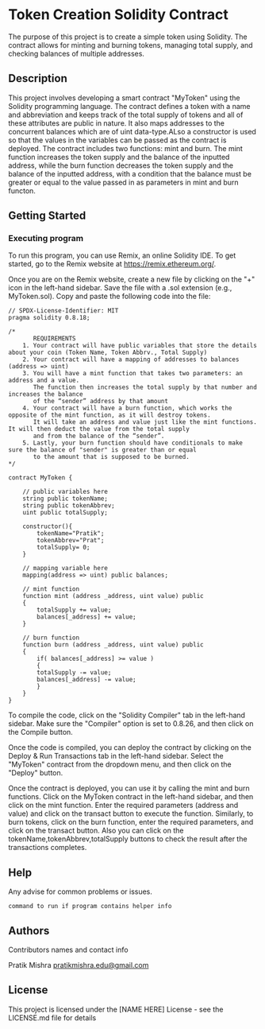 # Token Creation Solidity Contract

The purpose of this project is to create a simple token using Solidity. The contract allows for minting and burning tokens, managing total supply, and checking balances of multiple addresses. 

## Description

This project involves developing a smart contract "MyToken" using the Solidity programming language. The contract defines a token with a name and abbreviation and keeps track of the total supply of tokens and all of these attributes are public in nature. It also maps addresses to the concurrent balances which are of uint data-type.ALso a constructor is used so that the values in the variables can be passed as the contract is deployed. The contract includes two functions: mint and burn. The mint function increases the token supply and the balance of the inputted address, while the burn function decreases the token supply and the balance of the inputted address, with a condition that the balance must be greater or equal to the value passed in as parameters in mint and burn functon.

## Getting Started


### Executing program

To run this program, you can use Remix, an online Solidity IDE. To get started, go to the Remix website at https://remix.ethereum.org/.

Once you are on the Remix website, create a new file by clicking on the "+" icon in the left-hand sidebar. Save the file with a .sol extension (e.g., MyToken.sol). Copy and paste the following code into the file:


```
// SPDX-License-Identifier: MIT
pragma solidity 0.8.18;

/*
       REQUIREMENTS
    1. Your contract will have public variables that store the details about your coin (Token Name, Token Abbrv., Total Supply)
    2. Your contract will have a mapping of addresses to balances (address => uint)
    3. You will have a mint function that takes two parameters: an address and a value. 
       The function then increases the total supply by that number and increases the balance 
       of the “sender” address by that amount
    4. Your contract will have a burn function, which works the opposite of the mint function, as it will destroy tokens. 
       It will take an address and value just like the mint functions. It will then deduct the value from the total supply 
       and from the balance of the “sender”.
    5. Lastly, your burn function should have conditionals to make sure the balance of "sender" is greater than or equal 
       to the amount that is supposed to be burned.
*/

contract MyToken {

    // public variables here
    string public tokenName;
    string public tokenAbbrev;
    uint public totalSupply;
    
    constructor(){
        tokenName="Pratik";
        tokenAbbrev="Prat";
        totalSupply= 0;
    }

    // mapping variable here
    mapping(address => uint) public balances;

    // mint function
    function mint (address _address, uint value) public
    {
        totalSupply += value;
        balances[_address] += value;
    }

    // burn function
    function burn (address _address, uint value) public
    {
        if( balances[_address] >= value )
        {
        totalSupply -= value;
        balances[_address] -= value;
        }
    }
}

```
To compile the code, click on the "Solidity Compiler" tab in the left-hand sidebar. Make sure the "Compiler" option is set to 0.8.26, and then click on the Compile button.

Once the code is compiled, you can deploy the contract by clicking on the Deploy & Run Transactions tab in the left-hand sidebar. Select the "MyToken" contract from the dropdown menu, and then click on the "Deploy" button.

Once the contract is deployed, you can use it by calling the mint and burn functions. Click on the MyToken contract in the left-hand sidebar, and then click on the mint function. Enter the required parameters (address and value) and click on the transact button to execute the function. Similarly, to burn tokens, click on the burn function, enter the required parameters, and click on the transact button. Also you can click on the tokenName,tokenAbbrev,totalSupply buttons to check the result after the transactions completes.

## Help

Any advise for common problems or issues.
```
command to run if program contains helper info
```

## Authors

Contributors names and contact info

Pratik Mishra 
pratikmishra.edu@gmail.com


## License

This project is licensed under the [NAME HERE] License - see the LICENSE.md file for details
